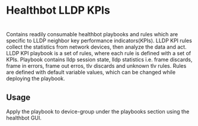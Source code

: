 # Healthbot LLDP KPIs
#
 
Contains readily consumable healthbot playbooks and rules which are specific to LLDP neighbor key performance indicators(KPIs). LLDP KPI rules collect the statistics from network devices, then analyze the data and act. LLDP KPI playbook is a set of rules, where each rule is defined with a set of KPIs. Playbook contains lldp session state, lldp statistics i.e. frame discards, frame in errors, frame out erros, tlv discards and unknown tlv rules. Rules are defined with default variable values, which can be changed while deploying the playbook.


## Usage

Apply the playbook to device-group under the playbooks section using the healthbot GUI.
